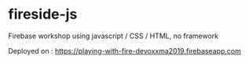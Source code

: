 # fireside-js
Firebase workshop using javascript / CSS / HTML, no framework

Deployed on : https://playing-with-fire-devoxxma2019.firebaseapp.com

